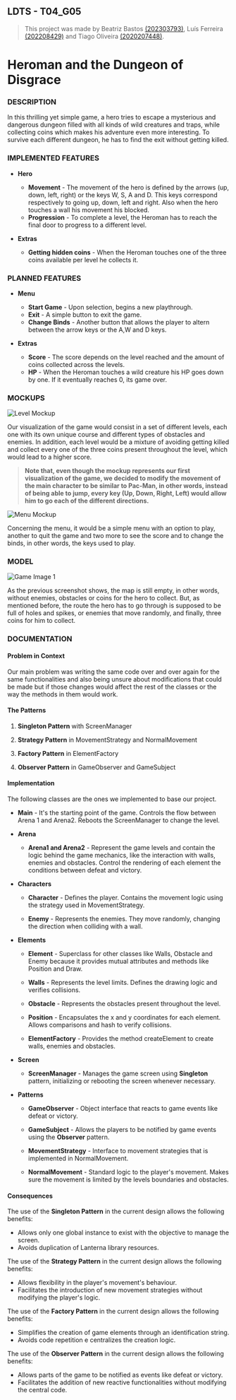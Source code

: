 
## LDTS - T04_G05

> This project was made by Beatriz Bastos [(202303793)](https://sigarra.up.pt/feup/pt/fest_geral.cursos_list?pv_num_unico=202303793), Luís Ferreira [(202208429)](https://sigarra.up.pt/feup/pt/fest_geral.cursos_list?pv_num_unico=202208429) and Tiago Oliveira [(2020207448)](https://sigarra.up.pt/feup/pt/fest_geral.cursos_list?pv_num_unico=202007448).

# Heroman and the Dungeon of Disgrace
### DESCRIPTION

In this thrilling yet simple game, a hero tries to escape a mysterious and dangerous dungeon filled with all kinds of wild 
creatures and traps, while collecting coins which makes his adventure even more interesting. To survive each different dungeon, he has to find the exit without getting killed.

### IMPLEMENTED FEATURES

- **Hero** 
  - **Movement** - The movement of the hero is defined by the arrows (up, down, left, right) or the keys W, S, A and D. This keys correspond respectively to going up, down, left and right. Also when the hero touches a wall his movement his blocked.
  - **Progression** - To complete a level, the Heroman has to reach the final door to progress to a different level.

- **Extras**
  - **Getting hidden coins** - When the Heroman touches one of the three coins available per level he collects it.

### PLANNED FEATURES

- **Menu**
  - **Start Game** - Upon selection, begins a new playthrough.
  - **Exit** - A simple button to exit the game.
  - **Change Binds** - Another button that allows the player to altern between the arrow keys or the A,W and D keys.

- **Extras**
  - **Score** - The score depends on the level reached and the amount of coins collected across the levels.
  - **HP** - When the Heroman touches a wild creature his HP goes down by one. If it eventually reaches 0, its game over.

### MOCKUPS

![Level Mockup](Mockups/Levelmockup.png)

Our visualization of the game would consist in a set of different levels, each one with its own unique course and different 
types of obstacles and enemies. In addition, each level would be a mixture of avoiding getting killed and collect every one of the 
three coins present throughout the level, which would lead to a higher score.

> **Note that, even though the mockup represents our first visualization of the game, we decided to modify the movement of the main 
character to be similar to Pac-Man, in other words, instead of being able to jump, every key (Up, Down, Right, Left) would allow him to go 
each of the different directions.**

![Menu Mockup](Mockups/Menumockup.png)

Concerning the menu, it would be a simple menu with an option to play, another to quit the game and two more to see the score and to change the binds, in 
other words, the keys used to play.

### MODEL

![Game Image 1](GameScreenshots/LDTSgame1.jpg)

As the previous screenshot shows, the map is still empty, in other words, without enemies, obstacles or coins for the hero to collect. But, as mentioned before, the route the hero
has to go through is supposed to be full of holes and spikes, or enemies that move randomly, and finally, three coins for him to collect.

### DOCUMENTATION

#### **Problem in Context**
Our main problem was writing the same code over and over again for the same functionalities and also being unsure about modifications that
could be made but if those changes would affect the rest of the classes or the way the methods in them would work.

#### **The Patterns**

1. **Singleton Pattern** with ScreenManager

2. **Strategy Pattern** in MovementStrategy and NormalMovement

3. **Factory Pattern** in ElementFactory

4. **Observer Pattern** in GameObserver and GameSubject

#### **Implementation**

The following classes are the ones we implemented to base our project.

- **Main** - It's the starting point of the game. Controls the flow between Arena 1 and Arena2. Reboots the ScreenManager to change the level.

- **Arena**
  - **Arena1 and Arena2** - Represent the game levels and contain the logic behind the game mechanics, like the interaction with walls, enemies and obstacles. Control the rendering of each element the conditions between defeat and victory.

- **Characters**
  - **Character** - Defines the player. Contains the movement logic using the strategy used in MovementStrategy.

  - **Enemy** - Represents the enemies. They move randomly, changing the direction when colliding with a wall.

- **Elements**
  - **Element** - Superclass for other classes like Walls, Obstacle and Enemy because it provides mutual attributes and methods like Position and Draw.

  - **Walls** - Represents the level limits. Defines the drawing logic and verifies collisions.

  - **Obstacle** - Represents the obstacles present throughout the level.

  - **Position** - Encapsulates the x and y coordinates for each element. Allows comparisons and hash to verify collisions.

  - **ElementFactory** - Provides the method createElement to create walls, enemies and obstacles.

- **Screen**
  - **ScreenManager** - Manages the game screen using **Singleton** pattern, initializing or rebooting the screen whenever necessary.

- **Patterns**
  - **GameObserver** - Object interface that reacts to game events like defeat or victory.

  - **GameSubject** - Allows the players to be notified by game events using the **Observer** pattern.

  - **MovementStrategy** - Interface to movement strategies that is implemented in NormalMovement.

  - **NormalMovement** - Standard logic to the player's movement. Makes sure the movement is limited by the levels boundaries and obstacles. 

#### **Consequences**

The use of the **Singleton Pattern** in the current design allows the following benefits:

- Allows only one global instance to exist with the objective to manage the screen. 
- Avoids duplication of Lanterna library resources.

The use of the **Strategy Pattern** in the current design allows the following benefits:

- Allows flexibility in the player's movement's behaviour.
- Facilitates the introduction of new movement strategies without modifying the player's logic.

The use of the **Factory Pattern** in the current design allows the following benefits:

- Simplifies the creation of game elements through an identification string.
- Avoids code repetition e centralizes the creation logic.

The use of the **Observer Pattern** in the current design allows the following benefits:

- Allows parts of the game to be notified as events like defeat or victory.
- Facilitates the addition of new reactive functionalities without modifying the central code.


